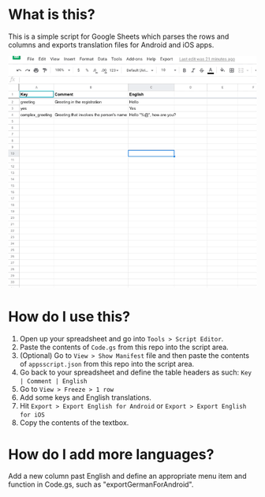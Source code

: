 # What is this?

This is a simple script for Google Sheets which parses the rows and columns and exports translation files for Android and iOS apps.

![Example](https://github.com/alinradut/google-sheets-translation-ios-android/blob/master/example.gif)

# How do I use this?

1. Open up your spreadsheet and go into `Tools > Script Editor`.
2. Paste the contents of `Code.gs` from this repo into the script area.
3. (Optional) Go to `View > Show Manifest` file and then paste the contents of `appsscript.json` from this repo into the script area.
4. Go back to your spreadsheet and define the table headers as such: `Key | Comment | English`
5. Go to `View > Freeze > 1 row`
6. Add some keys and English translations.
7. Hit `Export > Export English for Android` or `Export > Export English for iOS`
8. Copy the contents of the textbox.

# How do I add more languages?

Add a new column past English and define an appropriate menu item and function in Code.gs, such as "exportGermanForAndroid".
